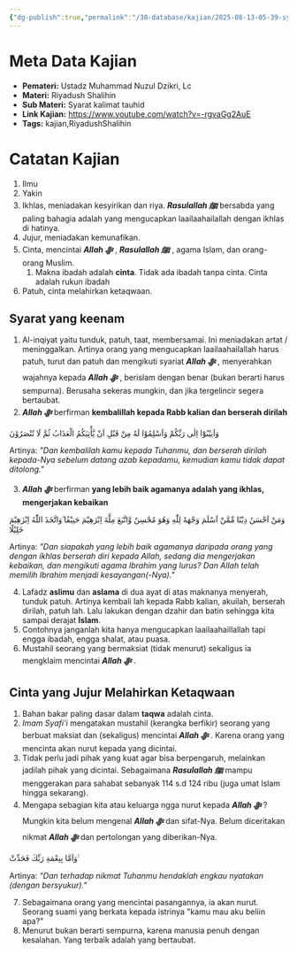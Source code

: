 ```yaml
---
{"dg-publish":true,"permalink":"/30-database/kajian/2025-08-13-05-39-syarat-kalimat-tauhid-keenam/","tags":["kajian","RiyadushShalihin"]}
---
```


 

# Meta Data Kajian 
<div><ul class="dataview list-view-ul"><li><span><strong>Pemateri:</strong> Ustadz Muhammad Nuzul Dzikri, Lc</span></li><li><span><strong>Materi:</strong> Riyadush Shalihin</span></li><li><span><strong>Sub Materi:</strong> Syarat kalimat tauhid</span></li><li><span><strong>Link Kajian:</strong> <a rel="noopener nofollow" class="external-link" href="https://www.youtube.com/watch?v=-rgvaGg2AuE" target="_blank">https://www.youtube.com/watch?v=-rgvaGg2AuE</a></span></li><li><span><strong>Tags:</strong> kajian,RiyadushShalihin</span></li></ul></div>

 

# Catatan Kajian
1. Ilmu
2. Yakin
3. Ikhlas, meniadakan kesyirikan dan riya. ***Rasulallah ﷺ***  bersabda yang paling bahagia adalah yang mengucapkan laailaahailallah dengan ikhlas di hatinya.
4. Jujur, meniadakan kemunafikan.
5. Cinta, mencintai ***Allah ﷻ*** , ***Rasulallah ﷺ***  , agama Islam, dan orang-orang Muslim. 
	1. Makna ibadah adalah **cinta**. Tidak ada ibadah tanpa cinta. Cinta adalah rukun ibadah
6. Patuh, cinta melahirkan ketaqwaan. 

## Syarat yang keenam
1. Al-inqiyat yaitu tunduk, patuh, taat, membersamai. Ini meniadakan artat / meninggalkan. Artinya orang yang mengucapkan laailaahailallah harus patuh, turut dan patuh dan mengikuti syariat ***Allah ﷻ*** , menyerahkan wajahnya kepada ***Allah ﷻ*** , berislam dengan benar (bukan berarti harus sempurna). Berusaha sekeras mungkin, dan jika tergelincir segera bertaubat.
2. ***Allah ﷻ*** berfirman **kembalillah kepada Rabb kalian dan berserah dirilah** 
<div class="transclusion internal-embed is-loaded"><div class="markdown-embed">



وَاَنِيْبُوْٓا اِلٰى رَبِّكُمْ وَاَسْلِمُوْا لَهٗ مِنْ قَبْلِ اَنْ يَّأْتِيَكُمُ الْعَذَابُ ثُمَّ لَا تُنْصَرُوْنَ

Artinya: *"Dan kembalilah kamu kepada Tuhanmu, dan berserah dirilah kepada-Nya sebelum datang azab kepadamu, kemudian kamu tidak dapat ditolong."*


</div></div>

3. ***Allah ﷻ*** berfirman **yang lebih baik agamanya adalah yang ikhlas, mengerjakan kebaikan** 
<div class="transclusion internal-embed is-loaded"><div class="markdown-embed">



وَمَنْ اَحْسَنُ دِيْنًا مِّمَّنْ اَسْلَمَ وَجْهَهٗ لِلّٰهِ وَهُوَ مُحْسِنٌ وَّاتَّبَعَ مِلَّةَ اِبْرٰهِيْمَ حَنِيْفًا ۗوَاتَّخَذَ اللّٰهُ اِبْرٰهِيْمَ خَلِيْلًا 

Artinya: *"Dan siapakah yang lebih baik agamanya daripada orang yang dengan ikhlas berserah diri kepada Allah, sedang dia mengerjakan kebaikan, dan mengikuti agama Ibrahim yang lurus? Dan Allah telah memilih Ibrahim menjadi kesayangan(-Nya)."*


</div></div>

4. Lafadz **aslimu** dan **aslama** di dua ayat di atas maknanya menyerah, tunduk patuh. Artinya kembali lah kepada Rabb kalian, akuilah, berserah dirilah, patuh lah. Lalu lakukan dengan dzahir dan batin sehingga kita sampai derajat **Islam**.
5. Contohnya janganlah kita hanya mengucapkan laailaahaillallah tapi engga ibadah, engga shalat, atau puasa.
6. Mustahil seorang yang bermaksiat (tidak menurut) sekaligus ia mengklaim mencintai ***Allah ﷻ*** . 
<div class="transclusion internal-embed is-loaded"><div class="markdown-embed">



## Cinta yang Jujur Melahirkan Ketaqwaan 
1. Bahan bakar paling dasar dalam **taqwa** adalah cinta. 
2. *Imam Syafi'i* mengatakan mustahil (kerangka berfikir) seorang yang berbuat maksiat dan (sekaligus) mencintai ***Allah ﷻ*** . Karena orang yang mencinta akan nurut kepada yang dicintai. 
3. Tidak perlu jadi pihak yang kuat agar bisa berpengaruh, melainkan jadilah pihak yang dicintai.  Sebagaimana ***Rasulallah ﷺ***  mampu menggerakan para sahabat sebanyak 114 s.d 124 ribu (juga umat Islam hingga sekarang). 
4. Mengapa sebagian kita atau keluarga ngga nurut kepada ***Allah ﷻ*** ? Mungkin kita belum mengenal ***Allah ﷻ*** dan sifat-Nya. Belum diceritakan nikmat ***Allah ﷻ***  dan pertolongan yang diberikan-Nya. 
<div class="transclusion internal-embed is-loaded"><div class="markdown-embed">



وَاَمَّا بِنِعْمَةِ رَبِّكَ فَحَدِّثْ ࣖ

Artinya: *"Dan terhadap nikmat Tuhanmu hendaklah engkau nyatakan (dengan bersyukur)."*


</div></div>



</div></div>

7. Sebagaimana orang yang mencintai pasangannya, ia akan nurut. Seorang suami yang berkata kepada istrinya "kamu mau aku beliin apa?"
8. Menurut bukan berarti sempurna, karena manusia penuh dengan kesalahan. Yang terbaik adalah yang bertaubat.

 